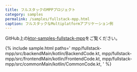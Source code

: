 ```yaml
---
title: フルスタックのMPPプロジェクト
category: samples
permalink: /samples/fullstack-mpp.html
caption: フルスタックなMultiplatformアプリケーション例
---
```


GitHub上の[ktor-samples-fullstack-mpp](https://github.com/ktorio/ktor-samples/tree/master/mpp/fullstack-mpp)をご覧ください。

{% include sample.html paths='
    mpp/fullstack-mpp/src/backendMain/kotlin/BackendCode.kt,
    mpp/fullstack-mpp/src/frontendMain/kotlin/FrontendCode.kt,
    mpp/fullstack-mpp/src/commonMain/kotlin/CommonCode.kt,
' %}
